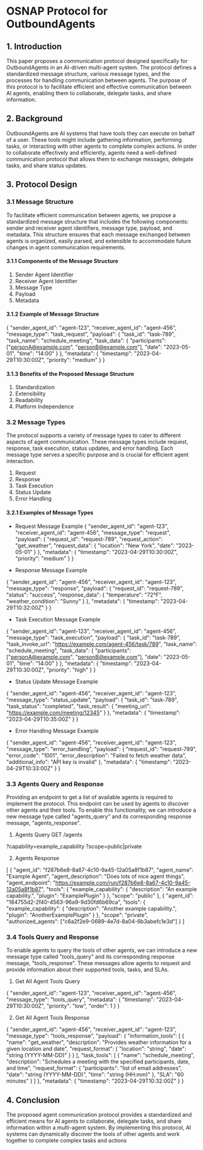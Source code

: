 # OSNAP Protocol for OutboundAgents

## 1. Introduction

This paper proposes a communication protocol designed specifically for OutboundAgents in an AI-driven multi-agent system. The protocol defines a standardized message structure, various message types, and the processes for handling communication between agents. The purpose of this protocol is to facilitate efficient and effective communication between AI agents, enabling them to collaborate, delegate tasks, and share information.

## 2. Background

OutboundAgents are AI systems that have tools they can execute on behalf of a user. These tools might include gathering information, performing tasks, or interacting with other agents to complete complex actions. In order to collaborate effectively and efficiently, agents need a well-defined communication protocol that allows them to exchange messages, delegate tasks, and share status updates.

## 3. Protocol Design

### 3.1 Message Structure

To facilitate efficient communication between agents, we propose a standardized message structure that includes the following components: sender and receiver agent identifiers, message type, payload, and metadata. This structure ensures that each message exchanged between agents is organized, easily parsed, and extensible to accommodate future changes in agent communication requirements.

#### 3.1.1 Components of the Message Structure

1. Sender Agent Identifier
2. Receiver Agent Identifier
3. Message Type
4. Payload
5. Metadata

#### 3.1.2 Example of Message Structure

{
"sender_agent_id": "agent-123",
"receiver_agent_id": "agent-456",
"message_type": "task_request",
"payload": {
"task_id": "task-789",
"task_name": "schedule_meeting",
"task_data": {
"participants": ["personA@example.com", "personB@example.com"],
"date": "2023-05-01",
"time": "14:00"
}
},
"metadata": {
"timestamp": "2023-04-29T10:30:00Z",
"priority": "medium"
}
}


#### 3.1.3 Benefits of the Proposed Message Structure

1. Standardization
2. Extensibility
3. Readability
4. Platform Independence

### 3.2 Message Types

The protocol supports a variety of message types to cater to different aspects of agent communication. These message types include request, response, task execution, status updates, and error handling. Each message type serves a specific purpose and is crucial for efficient agent interaction.

1. Request
2. Response
3. Task Execution
4. Status Update
5. Error Handling

#### 3.2.1 Examples of Message Types

* Request Message Example
{
  "sender_agent_id": "agent-123",
  "receiver_agent_id": "agent-456",
  "message_type": "request",
  "payload": {
    "request_id": "request-789",
    "request_action": "get_weather",
    "request_data": {
      "location": "New York",
      "date": "2023-05-01"
    }
  },
  "metadata": {
    "timestamp": "2023-04-29T10:30:00Z",
    "priority": "medium"
  }
}


* Response Message Example

{
  "sender_agent_id": "agent-456",
  "receiver_agent_id": "agent-123",
  "message_type": "response",
  "payload": {
    "request_id": "request-789",
    "status": "success",
    "response_data": {
      "temperature": "72°F",
      "weather_condition": "Sunny"
    }
  },
  "metadata": {
    "timestamp": "2023-04-29T10:32:00Z"
  }
}



* Task Execution Message Example

{
  "sender_agent_id": "agent-123",
  "receiver_agent_id": "agent-456",
  "message_type": "task_execution",
  "payload": {
    "task_id": "task-789",
    "task_invoke_url": "https://example.com/agent-456/task/789",
    "task_name": "schedule_meeting",
    "task_data": {
      "participants": ["personA@example.com", "personB@example.com"],
      "date": "2023-05-01",
      "time": "14:00"
    }
  },
  "metadata": {
    "timestamp": "2023-04-29T10:30:00Z",
    "priority": "high"
  }
}



* Status Update Message Example

{
  "sender_agent_id": "agent-456",
  "receiver_agent_id": "agent-123",
  "message_type": "status_update",
  "payload": {
    "task_id": "task-789",
    "task_status": "completed",
    "task_result": {
      "meeting_url": "https://example.com/meeting/12345"
    }
  },
  "metadata": {
    "timestamp": "2023-04-29T10:35:00Z"
  }
}



* Error Handling Message Example

{
  "sender_agent_id": "agent-456",
  "receiver_agent_id": "agent-123",
  "message_type": "error_handling",
  "payload": {
    "request_id": "request-789",
    "error_code": "1001",
    "error_description": "Failed to fetch weather data",
    "additional_info": "API key is invalid"
  },
  "metadata": {
    "timestamp": "2023-04-29T10:33:00Z"
  }
}


### 3.3 Agents Query and Response

Providing an endpoint to get a list of available agents is required to implement the protocol. This endpoint can be used by agents to discover other agents and their tools. To enable this functionality, we can introduce a new message type called "agents_query" and its corresponding response message, "agents_response".

1. Agents Query
GET /agents

?capability=example_capability
?scope=public|private


2. Agents Response

[
  {
    "agent_id": "f287b6e8-8a67-4c10-9a45-12a05a8f1b87",
    "agent_name": "Example Agent",
    "agent_description": "Does lots of nice agent things",
    "agent_endpoint": "https://example.com/run/f287b6e8-8a67-4c10-9a45-12a05a8f1b87",
    "tools": {
      "example_capability": {
        "description": "An example capability.",
        "plugin": "ExamplePlugin"
      }
    },
    "scope": "public"
  },
  {
    "agent_id": "184755d2-2f40-4563-96a9-9d30fd6b69ca",
    "tools": {
      "example_capability": {
        "description": "Another example capability.",
        "plugin": "AnotherExamplePlugin"
      }
    },
    "scope": "private",
    "authorized_agents": ["c6a2f2e9-0689-4e7d-8a04-6b3abefc1e3d"]
  }
]

### 3.4 Tools Query and Response

To enable agents to query the tools of other agents, we can introduce a new message type called "tools_query" and its corresponding response message, "tools_response". These messages allow agents to request and provide information about their supported tools, tasks, and SLAs.

1. Get All Agent Tools Query

{
  "sender_agent_id": "agent-123",
  "receiver_agent_id": "agent-456",
  "message_type": "tools_query",
  "metadata": {
    "timestamp": "2023-04-29T10:30:00Z",
    "priority": "low",
    "order": 1
  }
}

2. Get All Agent Tools Response

{
  "sender_agent_id": "agent-456",
  "receiver_agent_id": "agent-123",
  "message_type": "tools_response",
  "payload": {
    "information_tools": [
      {
        "name": "get_weather",
        "description": "Provides weather information for a given location and date",
        "request_format": {
          "location": "string",
          "date": "string (YYYY-MM-DD)"
        }
      }
    ],
    "task_tools": [
      {
        "name": "schedule_meeting",
        "description": "Schedules a meeting with the specified participants, date, and time",
        "request_format": {
          "participants": "list of email addresses",
          "date": "string (YYYY-MM-DD)",
          "time": "string (HH:mm)"
        },
        "SLA": "60 minutes"
      }
    ]
  },
  "metadata": {
    "timestamp": "2023-04-29T10:32:00Z"
  }
}

## 4. Conclusion

The proposed agent communication protocol provides a standardized and efficient means for AI agents to collaborate, delegate tasks, and share information within a multi-agent system. By implementing this protocol, AI systems can dynamically discover the tools of other agents and work together to complete complex tasks and actions


